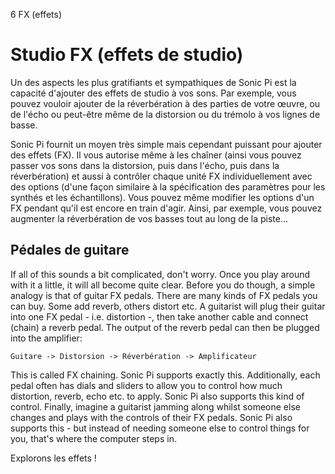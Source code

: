 6 FX (effets)

# Studio FX (effets de studio)

Un des aspects les plus gratifiants et sympathiques de Sonic Pi est la capacité d'ajouter des effets de studio à vos sons. Par exemple, vous pouvez vouloir ajouter de la réverbération à des parties de votre œuvre, ou de l'écho ou peut-être même de la distorsion ou du trémolo à vos lignes de basse.

Sonic Pi fournit un moyen très simple mais cependant puissant pour ajouter des effets (FX). Il vous autorise même à les chaîner (ainsi vous pouvez passer vos sons dans la distorsion, puis dans l'écho, puis dans la réverbération) et aussi à contrôler chaque unité FX individuellement avec des options (d'une façon similaire à la spécification des paramètres pour les synthés et les échantillons). Vous pouvez même modifier les options d'un FX pendant qu'il est encore en train d'agir. Ainsi, par exemple, vous pouvez augmenter la réverbération de vos basses tout au long de la piste...

## Pédales de guitare

If all of this sounds a bit complicated, don't worry. Once you play around with it a little, it will all become quite clear. Before you do though, a simple analogy is that of guitar FX pedals. There are many kinds of FX pedals you can buy. Some add reverb, others distort etc. A guitarist will plug their guitar into one FX pedal - i.e. distortion -, then take another cable and connect (chain) a reverb pedal. The output of the reverb pedal can then be plugged into the amplifier:

```
Guitare -> Distorsion -> Réverbération -> Amplificateur
```

This is called FX chaining. Sonic Pi supports exactly this. Additionally, each pedal often has dials and sliders to allow you to control how much distortion, reverb, echo etc. to apply. Sonic Pi also supports this kind of control. Finally, imagine a guitarist jamming along whilst someone else changes and plays with the controls of their FX pedals. Sonic Pi also supports this - but instead of needing someone else to control things for you, that's where the computer steps in.

Explorons les effets !
